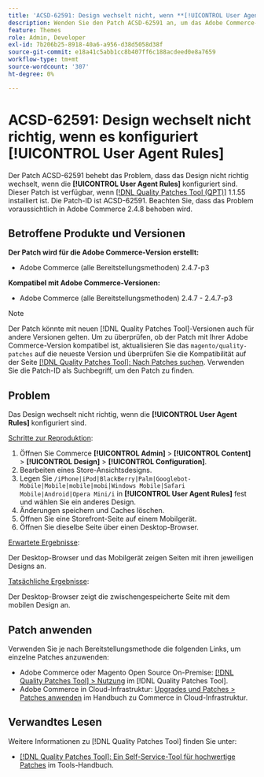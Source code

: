 ```yaml
---
title: 'ACSD-62591: Design wechselt nicht, wenn **[!UICONTROL User Agent Rules]** konfiguriert ist'
description: Wenden Sie den Patch ACSD-62591 an, um das Adobe Commerce-Problem zu beheben, bei dem das Design nicht richtig wechselt, wenn die **[!UICONTROL User Agent Rules]** konfiguriert sind.
feature: Themes
role: Admin, Developer
exl-id: 7b206b25-8918-40a6-a956-d38d5058d38f
source-git-commit: e18a41c5abb1cc8b407ff6c188acdeed0e8a7659
workflow-type: tm+mt
source-wordcount: '307'
ht-degree: 0%

---
```


# ACSD-62591: Design wechselt nicht richtig, wenn es konfiguriert [!UICONTROL User Agent Rules]

Der Patch ACSD-62591 behebt das Problem, dass das Design nicht richtig wechselt, wenn die **[!UICONTROL User Agent Rules]** konfiguriert sind. Dieser Patch ist verfügbar, wenn [[!DNL Quality Patches Tool (QPT)]](/help/tools/quality-patches-tool/quality-patches-tool-to-self-serve-quality-patches.md) 1.1.55 installiert ist. Die Patch-ID ist ACSD-62591. Beachten Sie, dass das Problem voraussichtlich in Adobe Commerce 2.4.8 behoben wird.

## Betroffene Produkte und Versionen

**Der Patch wird für die Adobe Commerce-Version erstellt:**
* Adobe Commerce (alle Bereitstellungsmethoden) 2.4.7-p3

**Kompatibel mit Adobe Commerce-Versionen:**
* Adobe Commerce (alle Bereitstellungsmethoden) 2.4.7 - 2.4.7-p3

>[!NOTE]
>
>Der Patch könnte mit neuen [!DNL Quality Patches Tool]-Versionen auch für andere Versionen gelten. Um zu überprüfen, ob der Patch mit Ihrer Adobe Commerce-Version kompatibel ist, aktualisieren Sie das `magento/quality-patches` auf die neueste Version und überprüfen Sie die Kompatibilität auf der Seite [[!DNL Quality Patches Tool]: Nach Patches suchen](https://experienceleague.adobe.com/tools/commerce-quality-patches/index.html). Verwenden Sie die Patch-ID als Suchbegriff, um den Patch zu finden.

## Problem

Das Design wechselt nicht richtig, wenn die **[!UICONTROL User Agent Rules]** konfiguriert sind.

<u>Schritte zur Reproduktion</u>:

1. Öffnen Sie Commerce **[!UICONTROL Admin]** > **[!UICONTROL Content]** > **[!UICONTROL Design]** > **[!UICONTROL Configuration]**.
1. Bearbeiten eines Store-Ansichtsdesigns.
1. Legen Sie `/iPhone|iPod|BlackBerry|Palm|Googlebot-Mobile|Mobile|mobile|mobi|Windows Mobile|Safari Mobile|Android|Opera Mini/i` in **[!UICONTROL User Agent Rules]** fest und wählen Sie ein anderes Design.
1. Änderungen speichern und Caches löschen.
1. Öffnen Sie eine Storefront-Seite auf einem Mobilgerät.
1. Öffnen Sie dieselbe Seite über einen Desktop-Browser.

<u>Erwartete Ergebnisse</u>:

Der Desktop-Browser und das Mobilgerät zeigen Seiten mit ihren jeweiligen Designs an.

<u>Tatsächliche Ergebnisse</u>:

Der Desktop-Browser zeigt die zwischengespeicherte Seite mit dem mobilen Design an.

## Patch anwenden

Verwenden Sie je nach Bereitstellungsmethode die folgenden Links, um einzelne Patches anzuwenden:

* Adobe Commerce oder Magento Open Source On-Premise: [[!DNL Quality Patches Tool] > Nutzung](/help/tools/quality-patches-tool/usage.md) im [!DNL Quality Patches Tool].
* Adobe Commerce in Cloud-Infrastruktur: [Upgrades und Patches > Patches anwenden](https://experienceleague.adobe.com/docs/commerce-cloud-service/user-guide/develop/upgrade/apply-patches.html) im Handbuch zu Commerce in Cloud-Infrastruktur.


## Verwandtes Lesen

Weitere Informationen zu [!DNL Quality Patches Tool] finden Sie unter:

* [[!DNL Quality Patches Tool]: Ein Self-Service-Tool für hochwertige Patches](/help/tools/quality-patches-tool/quality-patches-tool-to-self-serve-quality-patches.md) im Tools-Handbuch.

